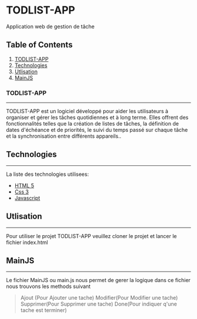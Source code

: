 # TODLIST-APP

Application web de gestion de tâche

## Table of Contents

1. [TODLIST-APP](#TODLIST-APP)
2. [Technologies](#Technologies)
3. [Utlisation](#Utlisation)
4. [MainJS](#MainJS)

### TODLIST-APP

---

TODLIST-APP est un logiciel développé pour aider les utilisateurs à organiser et gérer les tâches quotidiennes et à long terme. Elles offrent des fonctionnalités telles que la création de listes de tâches, la définition de dates d'échéance et de priorités, le suivi du temps passé sur chaque tâche et la synchronisation entre différents appareils..

## Technologies

---

La liste des technologies utilisees:

- [HTML 5](https://html.com/)
- [Css 3](https://css3.com/)
- [Javascript](https://www.javascript.com/)

## Utlisation

---

Pour utiliser le projet TODLIST-APP veuillez cloner le projet et lancer le fichier index.html

## MainJS

---

Le fichier MainJS ou main.js nous permet de gerer la logique dans ce fichier nous trouvons les methods suivant

> Ajout (Pour Ajouter une tache)
> Modifier(Pour Modifier une tache)
> Supprimer(Pour Supprimer une tache)
> Done(Pour indiquer q'une tache est terminer)
